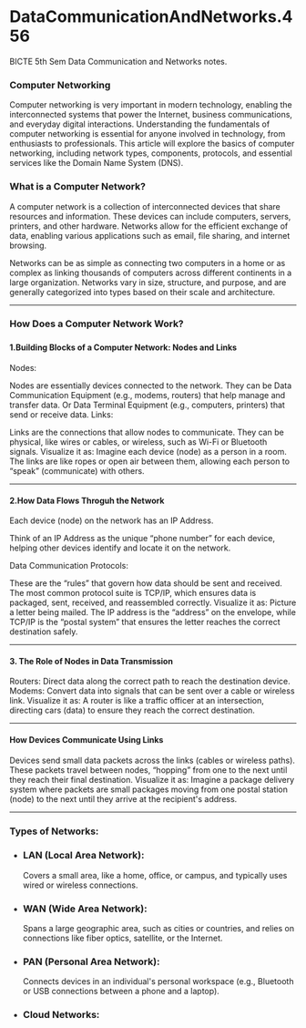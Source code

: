 # DataCommunicationAndNetworks.456
BICTE 5th Sem Data Communication and Networks notes.

<h3>Computer Networking </h3>
	Computer networking is very important in modern technology, enabling the interconnected systems that power the Internet, business communications, and everyday digital interactions. Understanding the fundamentals of computer networking is essential for anyone involved in technology, from enthusiasts to professionals. This article will explore the basics of computer networking, including network types, components, protocols, and essential services like the Domain Name System (DNS).
<h3> What is a Computer Network? </h3>
A computer network is a collection of interconnected devices that share resources and information. These devices can include computers, servers, printers, and other hardware. Networks allow for the efficient exchange of data, enabling various applications such as email, file sharing, and internet browsing.

Networks can be as simple as connecting two computers in a home or as complex as linking thousands of computers across different continents in a large organization. Networks vary in size, structure, and purpose, and are generally categorized into types based on their scale and architecture.
<hr>
<h3> How Does a Computer Network Work? <h3>
<h4>1.Building Blocks of a Computer Network: Nodes and Links</h4>
Nodes:

Nodes are essentially devices connected to the network.
They can be Data Communication Equipment (e.g., modems, routers) that help manage and transfer data.
Or Data Terminal Equipment (e.g., computers, printers) that send or receive data.
Links:

Links are the connections that allow nodes to communicate.
They can be physical, like wires or cables, or wireless, such as Wi-Fi or Bluetooth signals.
Visualize it as: Imagine each device (node) as a person in a room. The links are like ropes or open air between them, allowing each person to “speak” (communicate) with others.
<hr>
<h4> 2.How Data Flows Throguh the Network </h4>
Each device (node) on the network has an IP Address.

Think of an IP Address as the unique “phone number” for each device, helping other devices identify and locate it on the network.

Data Communication Protocols:

These are the “rules” that govern how data should be sent and received.
The most common protocol suite is TCP/IP, which ensures data is packaged, sent, received, and reassembled correctly.
Visualize it as: Picture a letter being mailed. The IP address is the “address” on the envelope, while TCP/IP is the “postal system” that ensures the letter reaches the correct destination safely.
<hr>
<h4>3. The Role of Nodes in Data Transmission </h4>
Routers: Direct data along the correct path to reach the destination device.
Modems: Convert data into signals that can be sent over a cable or wireless link.
Visualize it as: A router is like a traffic officer at an intersection, directing cars (data) to ensure they reach the correct destination.

<hr>
<h4>How Devices Communicate Using Links </h4>
Devices send small data packets across the links (cables or wireless paths).
These packets travel between nodes, “hopping” from one to the next until they reach their final destination.
Visualize it as: Imagine a package delivery system where packets are small packages moving from one postal station (node) to the next until they arrive at the recipient's address. 
<hr>
<h3> Types of Networks: </h3>
<ul>
<li><h3>LAN (Local Area Network): </h3>Covers a small area, like a home, office, or campus, and typically uses wired or wireless connections. </li>
<li><h3>WAN (Wide Area Network): </h3>Spans a large geographic area, such as cities or countries, and relies on connections like fiber optics, satellite, or the Internet.</li>
<li><h3>PAN (Personal Area Network): </h3>Connects devices in an individual's personal workspace (e.g., Bluetooth or USB connections between a phone and a laptop). </li>
<li><h3> Cloud Networks: </h3> <a href="https://www.geeksforgeeks.org/cloud-networking/> Cloud Networks </a>Cloud Networking refers to the infrastructure and processes in the cloud computing environment that are involved in connecting and managing the network resources. It includes the design, deployment, and optimization of networks facilitating communication and data transfer between various services hosted on cloud platforms. Cloud networking facilitates organizations to establish secure, scalable, and high-performance network architectures following to their specific requirements</li>

</ul>
